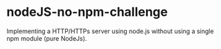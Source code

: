 # nodeJS-no-npm-challenge
Implementing a HTTP/HTTPs server using node.js without using a single npm module (pure NodeJs).
